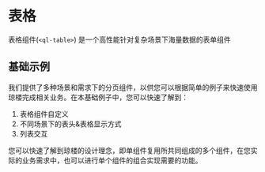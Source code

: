 # 表格 <Badge type="in"></Badge>
表格组件(`<ql-table>`) 是一个高性能针对复杂场景下海量数据的表单组件

<demo src="./code/table-base.vue" desc="琼楼提供多种场景下的表格和分页组件，适用于大量数据加载和管理，在基础表格组件中，您可以通过 `page-num` 传递表格一页显示的数量，也可以通过 `page-hig` 调整表格的高度，以及是否使用 **虚拟列表** 的功能。" title="基础表格" name="page-num & con-hig"></demo>

## 基础示例
我们提供了多种场景和需求下的分页组件，以供您可以根据简单的例子来快速使用琼楼完成相关业务。在本基础例子中，您可以快速了解到：

1. 表格组件自定义
2. 不同场景下的表头&表格显示方式
3. 列表交互

您可以快速了解到琼楼的设计理念，即单组件复用所共同组成的多个组件，在您实际的业务需求中，也可以进行单个组件的组合实现需要的功能。

<demo src="./code/table-paging.vue" desc="表格组件提供了多种方式供您自定义**表头**的显示方式，您可以进行固定也可以进行对表头的高度和功能的自定义。" title="固定及附加功能" name="paging"></demo>
